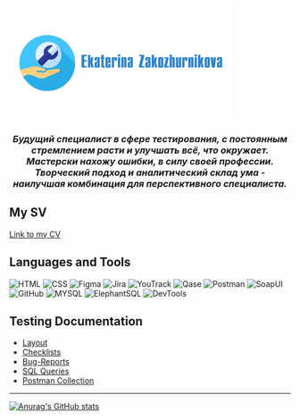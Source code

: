![Header](https://github.com/ZaKaterina/ZaKaterina/blob/main/assets/logo.png)

### <center> *Будущий специалист в сфере тестирования, с постоянным стремлением расти и улучшать всё, что окружает. Мастерски нахожу ошибки, в силу своей профессии. Творческий подход и аналитический склад ума - наилучшая комбинация для перспективного специалиста.*

## My SV
[Link to my CV]()

## Languages and Tools
![HTML](https://img.shields.io/badge/-HTML-AFEEEE?style=for-the-badge&logo=appveyor)
![CSS](https://img.shields.io/badge/-CSS-AFEEEE?style=for-the-badge&logo=appveyor)
![Figma](https://img.shields.io/badge/-Figma-AFEEEE?style=for-the-badge&logo=Figma&logoColor=8A2BE2)
![Jira](https://img.shields.io/badge/-Jira-AFEEEE?style=for-the-badge&logo=Jira&logoColor=0000FF)
![YouTrack](https://img.shields.io/badge/-YouTrack-AFEEEE?style=for-the-badge&logo=YouTrack)
![Qase](https://img.shields.io/badge/-Qase-AFEEEE?style=for-the-badge&logo=Qase&logoColor=1E90FF)
![Postman](https://img.shields.io/badge/-Postman-AFEEEE?style=for-the-badge&logo=Postman&logoColor=FF7F50)
![SoapUI](https://img.shields.io/badge/-Soap_UI-AFEEEE?style=for-the-badge&logo=Soap_UI)
![GitHub](https://img.shields.io/badge/-GitHub-AFEEEE?style=for-the-badge&logo=GitHub&logoColor=000000)
![MYSQL](https://img.shields.io/badge/-MySQL-AFEEEE?style=for-the-badge&logo=MySQL&logoColor=D2691E)
![ElephantSQL](https://img.shields.io/badge/-ElephantSQL-AFEEEE?style=for-the-badge&logo=ElephantSQL)
![DevTools](https://img.shields.io/badge/-DevTools-AFEEEE?style=for-the-badge&logo=DevTools)


## Testing Documentation

- [Layout](https://github.com/ZaKaterina/Layout.git)
- [Checklists]()
- [Bug-Reports]()
- [SQL Queries]()
- [Postman Collection]()


____


[![Anurag's GitHub stats](https://github-readme-stats.vercel.app/api?username=ZaKaterina&show_icons=true)](https://github.com/anuraghazra/github-readme-stats)

